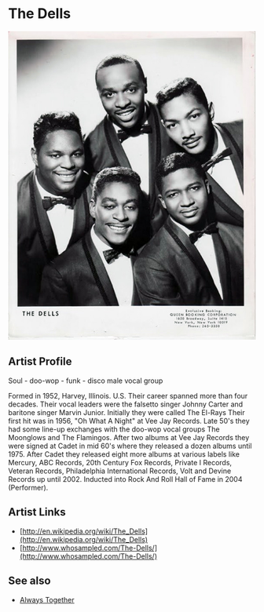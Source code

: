 # The Dells

![](../../assets/artists/The_Dells.png)

## Artist Profile

Soul - doo-wop - funk - disco male vocal group

Formed in 1952, Harvey, Illinois. U.S.
Their career spanned more than four decades.
Their vocal leaders were the falsetto singer Johnny Carter and baritone singer Marvin Junior.
Initially they were called The El-Rays
Their first hit was in 1956, "Oh What A Night" at Vee Jay Records.
Late 50's they had some line-up exchanges with the doo-wop vocal groups The Moonglows and The Flamingos.
After two albums at Vee Jay Records they were signed at Cadet in mid 60's where they released a dozen albums until 1975.
After Cadet they released eight more albums at various labels like Mercury, ABC Records, 20th Century Fox Records, Private I Records, Veteran Records, Philadelphia International Records, Volt and Devine Records up until 2002.
Inducted into Rock And Roll Hall of Fame in 2004 (Performer).

## Artist Links

- [http://en.wikipedia.org/wiki/The_Dells](http://en.wikipedia.org/wiki/The_Dells)
- [http://www.whosampled.com/The-Dells/](http://www.whosampled.com/The-Dells/)


## See also

- [Always Together](Always_Together.md)
